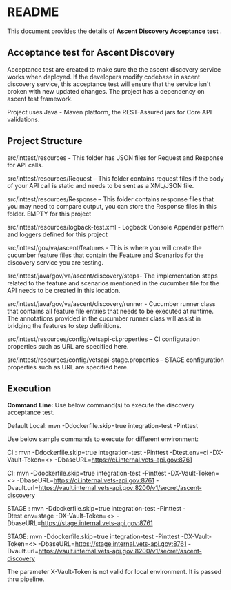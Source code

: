 # README #

This document provides the details of **Ascent Discovery Acceptance test** .

## Acceptance test for Ascent Discovery ##
Acceptance test are created to make sure the the ascent discovery service works when deployed. If the developers modify codebase in ascent discovery service, this acceptance test will ensure that the service isn't broken with new updated changes. The project has a dependency on ascent test framework. 

Project uses Java - Maven platform, the REST-Assured jars for Core API validations.

## Project Structure ##

src/inttest/resources - This folder has JSON files for Request and Response for API calls.

src/inttest/resources/Request – This folder contains request  files if the body of your API call is static and needs to be sent as a XML/JSON file.

src/inttest/resources/Response – This folder contains response files that you may need to compare output, you can store the Response files in this folder. EMPTY for this project

src/inttest/resources/logback-test.xml - Logback Console Appender pattern and loggers defined for this project

src/inttest/gov/va/ascent/features - This is where you will create the cucumber feature files that contain the Feature and Scenarios for the discovery service you are testing.

src/inttest/java/gov/va/ascent/discovery/steps- The implementation steps related to the feature and scenarios mentioned in the cucumber file for the API needs to be created in this location.

src/inttest/java/gov/va/ascent/discovery/runner - Cucumber runner class that contains all feature file entries that needs to be executed at runtime. The annotations provided in the cucumber runner class will assist in bridging the features to step definitions.

src/inttest/resources/config/vetsapi-ci.properties – CI configuration properties such as URL are specified here.

src/inttest/resources/config/vetsapi-stage.properties – STAGE configuration properties such as URL are specified here.

## Execution ##
**Command Line:** Use below command(s) to execute the discovery acceptance test. 

Default Local: mvn -Ddockerfile.skip=true integration-test -Pinttest

Use below sample commands to execute for different environment: 
  
CI : mvn -Ddockerfile.skip=true integration-test -Pinttest -Dtest.env=ci -DX-Vault-Token=<<token>> -DbaseURL=https://ci.internal.vets-api.gov:8761
  
CI: mvn -Ddockerfile.skip=true integration-test -Pinttest -DX-Vault-Token=<<token>> -DbaseURL=https://ci.internal.vets-api.gov:8761 -Dvault.url=https://vault.internal.vets-api.gov:8200/v1/secret/ascent-discovery
  
STAGE : mvn -Ddockerfile.skip=true integration-test -Pinttest -Dtest.env=stage -DX-Vault-Token=<<token>> -DbaseURL=https://stage.internal.vets-api.gov:8761
  
STAGE: mvn -Ddockerfile.skip=true integration-test -Pinttest -DX-Vault-Token=<<token>> -DbaseURL=https://stage.internal.vets-api.gov:8761 -Dvault.url=https://vault.internal.vets-api.gov:8200/v1/secret/ascent-discovery

The parameter X-Vault-Token is not valid for local environment. It is passed thru pipeline. 
